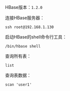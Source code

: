 HBase版本：`1.2.0`

连接HBase服务器：

```shell
ssh root@192.168.1.130
```

启动HBase的shell命令行工具：

```shell
/bin/hbase shell
```

查询所有表：

```shell
list
```

查询表数据：

```shell
scan 'user1'
```
